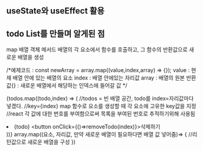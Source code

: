 ## useState와 useEffect 활용

## todo List를 만들며 알게된 점
map 배열 객체 메서드
배열의 각 요소에서 함수를 호출하고, 그 함수의 반환값으로 
새로운 배열을 생성

/*예제코드 :
  const newArray = array.map((value,index,array) => {});
  value : 현재 배열 안에 있는 배열의 요소
  index : 배열 안에있는 자리값 
  array : 배열의 원본
  반환값{} : 새로운 배열에서 해당하는 인덱스에 들어갈 값
  */

  {todos.map((todo,index) => ( //todos = 빈 배열 공간, todo를 index=자리값마다 넣겠다. 
    //key={index} map 함수로 요소를 생성할 때 각 요소에 고유한 key값을 지정
    //react  각 값에 대한 번호를 부여함으로써 목록을 부여된 번호로 추적하기위해 사용됨
    <li key={index}>
    {todo}
    <button onClick={()=>removeTodo(index)}>삭제하기</button>
    </li>
  ))}
  array.map((요소, 자리값, 만약 새로운 배열이 필요하다면 배열 값 넣어줌)=> {
    //리턴값으로 새로운 배열을 구성 
  })
  